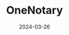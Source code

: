 ---  
layout: startup_page  
title: "OneNotary"  
id: "onenotary.us"  
permalink: "/onenotaryonenotary.us03262024/"  
website: "https://onenotary.us/"  
funding_round: "Series A"  
funding_amount: "$5M"  
investors: "Jackson Square Ventures, Tom Gonser, DocuSign Ventures, GoodPaper Ventures, Digital Future, The LegalTech Fund"  
about: "OneNotary is a leading online, on-demand notarization provider that transforms the notarization process for businesses and individuals by offering fast, easy, and affordable service online. It provides a 24/7 available on-demand team and a marketplace of over 30,000 notaries. The company aims to replace in-person, paper-based notarization processes with a seamless digital experience."  
markets: "LegalTech, Document Preparation, E-Signature, Legal, Real Estate, IT Services and IT Consulting"  
hq: "San Francisco, California, United States"  
founded_year: "2020"  
linkedin: "https://www.linkedin.com/company/onenotary-us/"  
twitter: "https://twitter.com/onenotary_us"  
instagram: ""  
facebook: "https://www.facebook.com/onenotary/"  
crunchbase: "https://www.crunchbase.com/organization/onenotary"  
pitchbook: "https://pitchbook.com/profiles/company/469706-32"  

date_display: "26-Mar-2024"  
date: "2024-03-26"

# SEO Optimization  
meta_title: "OneNotary - Series A Funding ($5M)"  
meta_description: "OneNotary, OneNotary is a leading online, on-demand notarization provider that transforms the notarization process for businesses and individuals by offering fas..."  
meta_keywords: "OneNotary, LegalTech, Document Preparation, E-Signature, Legal, Real Estate, IT Services and IT Consulting, Series A funding"  
canonical_url: "https://startup.projectstartups.com/onenotaryonenotary.us03262024/"  
---